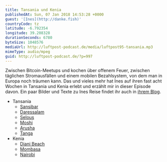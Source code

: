 ```yaml
---
title: Tansania und Kenia
publishedAt: Sun, 07 Jan 2018 14:53:28 +0000
guest: '[Ines](http://danke.fish)'
countryCode: tz
latitude: -6.792354
longitude: 39.208328
durationSeconds: 6780
byteSize: 1048576
mediaUrl: http://luftpost-podcast.de/media/luftpost95-tansania.mp3
mimeType: audio/mpeg
guid: http://luftpost-podcast.de/?p=997
---
```


Zwischen Bitcoin-Meetups und kochen über offenem Feuer, zwischen täglichen Stromausfällen und einem mobilen Bezahlsystem, von dem man in Europa noch träumen kann. Das und vieles mehr hat Ines auf ihren fast acht Wochen in Tansania und Kenia erlebt und erzählt mir in dieser Episode davon. Ein paar Bilder und Texte zu Ines Reise findet ihr auch in [ihrem Blog](http://danke.fish/east-africa-day-01/). 
* Tansania  
   * [Sansibar](https://de.wikipedia.org/wiki/Sansibar)  
   * [Daressalam](https://de.wikipedia.org/wiki/Daressalam)  
   * [Selous](https://de.wikipedia.org/wiki/Selous)  
   * [Moshi](https://de.wikipedia.org/wiki/Moshi)  
   * [Arusha](https://de.wikipedia.org/wiki/Arusha)  
   * [Tanga](https://de.wikipedia.org/wiki/Tanga%5F%28Tansania%29%29)
* Kenia  
   * [Diani Beach](https://de.wikipedia.org/wiki/Diani%5FBeach)  
   * [Mombasa](https://de.wikipedia.org/wiki/Mombasa)  
   * [Nairobi](https://de.wikipedia.org/wiki/Nairobi)
